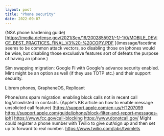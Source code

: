 ```yaml
---
layout: post
title: "Phone security"
date: 2022-09-07
---
```


(NSA phone hardening guide)[https://media.defense.gov/2021/Sep/16/2002855921/-1/-1/0/MOBILE_DEVICE_BEST_PRACTICES_FINAL_V3%20-%20COPY.PDF ](imessage/facetime seems to be common attack vectors, so disabling those on iphones would be wise, but disabling those exculusive features sort of defeats the purpose of having an iphone.)

Sim swapping migration: 
Google Fi with Google's advance security enabled. Mint might be an option as well (if they use TOTP etc.) and their support security.

Librem phones, GrapheneOS, Replicant 

Phone/sms spam migration:
enabling block calls not in recent call log/allowlisted in contacts. (Apple's KB article on how to enable message unsolicted call feature) [https://support.apple.com/en-us/HT207099 https://support.apple.com/guide/iphone/block-filter-and-report-messages-iph] 
https://www.fcc.gov/call-blocking
https://www.donotcall.gov/
Might could register a phone number with Twilio to give out/sign up and then set up to forward to real number. https://www.twilio.com/labs/twimlets
